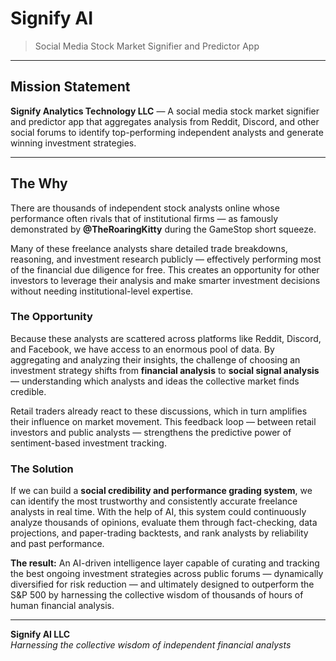 # Signify AI

> Social Media Stock Market Signifier and Predictor App

---

## Mission Statement

**Signify Analytics Technology LLC** — A social media stock market signifier and predictor app that aggregates analysis from Reddit, Discord, and other social forums to identify top-performing independent analysts and generate winning investment strategies.

---

## The Why

There are thousands of independent stock analysts online whose performance often rivals that of institutional firms — as famously demonstrated by **@TheRoaringKitty** during the GameStop short squeeze.

Many of these freelance analysts share detailed trade breakdowns, reasoning, and investment research publicly — effectively performing most of the financial due diligence for free. This creates an opportunity for other investors to leverage their analysis and make smarter investment decisions without needing institutional-level expertise.

### The Opportunity

Because these analysts are scattered across platforms like Reddit, Discord, and Facebook, we have access to an enormous pool of data. By aggregating and analyzing their insights, the challenge of choosing an investment strategy shifts from **financial analysis** to **social signal analysis** — understanding which analysts and ideas the collective market finds credible.

Retail traders already react to these discussions, which in turn amplifies their influence on market movement. This feedback loop — between retail investors and public analysts — strengthens the predictive power of sentiment-based investment tracking.

### The Solution

If we can build a **social credibility and performance grading system**, we can identify the most trustworthy and consistently accurate freelance analysts in real time. With the help of AI, this system could continuously analyze thousands of opinions, evaluate them through fact-checking, data projections, and paper-trading backtests, and rank analysts by reliability and past performance.

**The result:** An AI-driven intelligence layer capable of curating and tracking the best ongoing investment strategies across public forums — dynamically diversified for risk reduction — and ultimately designed to outperform the S&P 500 by harnessing the collective wisdom of thousands of hours of human financial analysis.

---

**Signify AI LLC**  
*Harnessing the collective wisdom of independent financial analysts*

